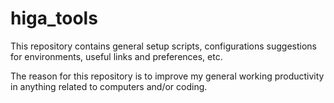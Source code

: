 # higa_tools

This repository contains general setup scripts, configurations suggestions for
environments, useful links and preferences, etc.

The reason for this repository is to improve my general working productivity in anything related to computers and/or coding.
